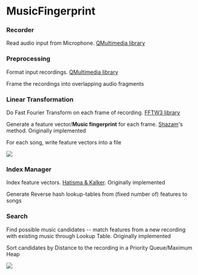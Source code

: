 # MusicFingerprint

<h3>Recorder</h3>

Read audio input from Microphone. [QMultimedia library](http://doc.qt.io/qt-5/qtmultimedia-index.html)

<h3>Preprocessing</h3>

Format input recordings. [QMultimedia library](http://doc.qt.io/qt-5/qtmultimedia-index.html)

Frame the recordings into overlapping audio fragments

<h3>Linear Transformation</h3>

Do Fast Fourier Transform on each frame of recording. [FFTW3 library](http://fftw.org/)

Generate a feature vector/**Music fingerprint** for each frame. [Shazam](https://dl.acm.org/citation.cfm?doid=1145287.1145312)'s method. Originally implemented

For each song, write feature vectors into a file

![](https://github.com/zeyap/zeyap.github.io/raw/master/assets/images/mf_1.png)

<h3>Index Manager</h3>

Index feature vectors. [Hatisma & Kalker](http://citeseerx.ist.psu.edu/viewdoc/summary?doi=10.1.1.16.2893). Originally implemented

Generate Reverse hash lookup-tables from (fixed number of) features to songs

<h3>Search</h3>

Find possible music candidates -- match features from a new recording with existing music through Lookup Table. Originally implemented

Sort candidates by Distance to the recording in a Priority Queue/Maximum Heap

![](https://github.com/zeyap/zeyap.github.io/raw/master/assets/images/mf_2.png)
